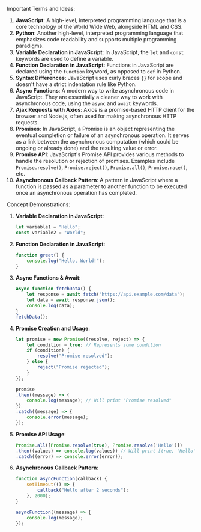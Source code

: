 Important Terms and Ideas:
1. **JavaScript**: A high-level, interpreted programming language that is a core technology of the World Wide Web, alongside HTML and CSS.
2. **Python**: Another high-level, interpreted programming language that emphasizes code readability and supports multiple programming paradigms.
3. **Variable Declaration in JavaScript**: In JavaScript, the `let` and `const` keywords are used to define a variable.
4. **Function Declaration in JavaScript**: Functions in JavaScript are declared using the `function` keyword, as opposed to `def` in Python.
5. **Syntax Differences**: JavaScript uses curly braces `{}` for scope and doesn't have a strict indentation rule like Python.
6. **Async Functions**: A modern way to write asynchronous code in JavaScript. They are essentially a cleaner way to work with asynchronous code, using the `async` and `await` keywords.
7. **Ajax Requests with Axios**: Axios is a promise-based HTTP client for the browser and Node.js, often used for making asynchronous HTTP requests.
8. **Promises**: In JavaScript, a Promise is an object representing the eventual completion or failure of an asynchronous operation. It serves as a link between the asynchronous computation (which could be ongoing or already done) and the resulting value or error.
9. **Promise API**: JavaScript's Promise API provides various methods to handle the resolution or rejection of promises. Examples include `Promise.resolve()`, `Promise.reject()`, `Promise.all()`, `Promise.race()`, etc.
10. **Asynchronous Callback Pattern**: A pattern in JavaScript where a function is passed as a parameter to another function to be executed once an asynchronous operation has completed.

Concept Demonstrations:

1. **Variable Declaration in JavaScript**:
    ```javascript
    let variable1 = "Hello";
    const variable2 = "World";
    ```

2. **Function Declaration in JavaScript**:
    ```javascript
    function greet() {
        console.log("Hello, World!");
    }
    ```

3. **Async Functions & Await**:
    ```javascript
    async function fetchData() {
        let response = await fetch('https://api.example.com/data');
        let data = await response.json();
        console.log(data);
    }
    fetchData();
    ```
   
4. **Promise Creation and Usage**:
    ```javascript
    let promise = new Promise((resolve, reject) => {
        let condition = true; // Represents some condition
        if (condition) {
            resolve("Promise resolved");
        } else {
            reject("Promise rejected");
        }
    });

    promise
    .then((message) => {
        console.log(message); // Will print "Promise resolved"
    })
    .catch((message) => {
        console.error(message);
    });
    ```

5. **Promise API Usage**:
    ```javascript
    Promise.all([Promise.resolve(true), Promise.resolve('Hello')])
    .then((values) => console.log(values)) // Will print [true, 'Hello']
    .catch((error) => console.error(error));
    ```

6. **Asynchronous Callback Pattern**:
    ```javascript
    function asyncFunction(callback) {
        setTimeout(() => {
            callback("Hello after 2 seconds");
        }, 2000);
    }

    asyncFunction((message) => {
        console.log(message);
    });
    ```